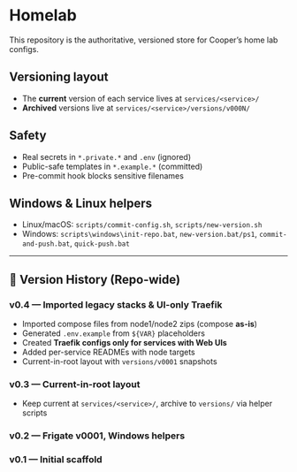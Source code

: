 # Homelab

This repository is the authoritative, versioned store for Cooper’s home lab configs.

## Versioning layout
- The **current** version of each service lives at `services/<service>/`
- **Archived** versions live at `services/<service>/versions/v000N/`

## Safety
- Real secrets in `*.private.*` and `.env` (ignored)
- Public-safe templates in `*.example.*` (committed)
- Pre-commit hook blocks sensitive filenames

## Windows & Linux helpers
- Linux/macOS: `scripts/commit-config.sh`, `scripts/new-version.sh`
- Windows: `scripts\windows\init-repo.bat`, `new-version.bat/ps1`, `commit-and-push.bat`, `quick-push.bat`

---

## 📜 Version History (Repo-wide)
### v0.4 — Imported legacy stacks & UI-only Traefik
- Imported compose files from node1/node2 zips (compose **as-is**)
- Generated `.env.example` from `${VAR}` placeholders
- Created **Traefik configs only for services with Web UIs**
- Added per-service READMEs with node targets
- Current-in-root layout with `versions/v0001` snapshots

### v0.3 — Current-in-root layout
- Keep current at `services/<service>/`, archive to `versions/` via helper scripts

### v0.2 — Frigate v0001, Windows helpers
### v0.1 — Initial scaffold
